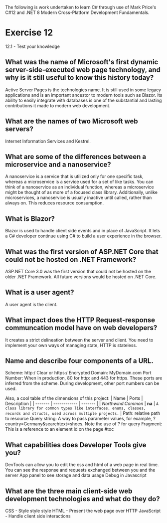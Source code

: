 The following is work undertaken to learn C# through use of Mark Price's C#12 and .NET 8 Modern Cross-Platform Development Fundamentals.  
# Exercise 12
12.1 - Test your knowledge

## What was the name of Microsoft's first dynamic server-side-executed web page technology, and why is it still useful to know this history today?
Active Server Pages is the technologies name. It is still used in some legacy applications and is an important ancestor to modern tools such as Blazor.
Its ability to easily integrate with databases is one of the substantial and lasting contributions it made to modern web development.
## What are the names of two Microsoft web servers?
Internet Information Services and Kestrel. 
## What are some of the differences between a microservice and a nanoservice?
A nanoservice is a service that is utilized only for one specific task, whereas a microservice is a service used for a set of like tasks.
You can think of a nanoservice as an individual function, whereas a microservice might be thought of as more of a focused class library.
Additionally, unlike microservices, a nanoservice is usually inactive until called, rather than always on. This reduces resource consumption.
## What is Blazor?
Blazor is used to handle client side events and in place of JavaScript. It lets a C# developer continue using C# to build a user experience
in the browser. 
## What was the first version of ASP.NET Core that could not be hosted on .NET Framework?
ASP.NET Core 3.0 was the first version that could not be hosted on the older .NET Framework. All future versions would be hosted on .NET Core.
## What is a user agent?
A user agent is the client.
## What impact does the HTTP Request-response communcation model have on web developers?
It creates a strict delineation between the server and client. You need to implement your own ways of managing state, HTTP is stateless.
## Name and describe four components of a URL.

Scheme: http:/ Clear or https:/ Encrypted
Domain: MyDomain.com
Port Number: When in production, 80 for http: and 443 for https. These ports are inferred from the scheme. During development, other port numbers  can be used.

Also, a cool table of the dimensions of this project:
| Name    | Ports     | Description    |
| ------- | ------------ | ------- |
| *Northwind.Common* | **na** | `A class library for common types like interfaces, enums, classes, records and structs, used across multiple projects.` |
Path: relative path to resource 
Query string: A way to pass parameter values, for example, ?country=Germany&searchtext=shoes. Note the use of ? for query
Fragment: This is a reference to an element id on the page #toc
## What capabilities does Developer Tools give you? 
DevTools can allow you to edit the css and html of a web page in real time.
You can see the response and requests exchanged between you and the server
App panel to see storage and data usage
Debug in Javascript
## What are the three main client-side web development technologies and what do they do?
CSS - Style style style
HTML - Present the web page over HTTP
JavaScript - Handle client side interactions
## 